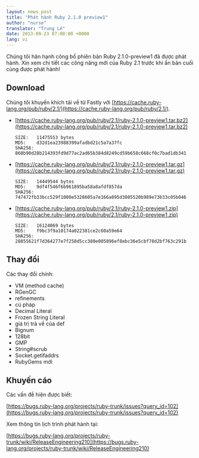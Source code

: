 ```yaml
---
layout: news_post
title: "Phát hành Ruby 2.1.0 preview1"
author: "nurse"
translator: "Trung Lê"
date: 2013-09-23 07:00:00 +0000
lang: vi
---
```


Chúng tôi hân hạnh công bố phiên bản Ruby 2.1.0-preview1 đã được phát hành.
Xin xem chi tiết các công năng mới của Ruby 2.1 trước khi ấn bản cuối cùng được phát hành!

## Download

Chúng tôi khuyến khích tải về từ Fastly với
[https://cache.ruby-lang.org/pub/ruby/2.1/](https://cache.ruby-lang.org/pub/ruby/2.1/).

* [https://cache.ruby-lang.org/pub/ruby/2.1/ruby-2.1.0-preview1.tar.bz2](https://cache.ruby-lang.org/pub/ruby/2.1/ruby-2.1.0-preview1.tar.bz2)

      SIZE:   11475553 bytes
      MD5:    d32d1ea23988399afadbd21c5a7a37fc
      SHA256: 860b90d28b214393fd9d77ac2ad65b384d8249cd59b658c668cf0c7bad1db341

* [https://cache.ruby-lang.org/pub/ruby/2.1/ruby-2.1.0-preview1.tar.gz](https://cache.ruby-lang.org/pub/ruby/2.1/ruby-2.1.0-preview1.tar.gz)

      SIZE:   14449544 bytes
      MD5:    9df4f546f6b961895ba58a8afdf857da
      SHA256: 747472fb33bcc529f1000e5320605a7e166a095d3805520b989e73b33c05b046

* [https://cache.ruby-lang.org/pub/ruby/2.1/ruby-2.1.0-preview1.zip](https://cache.ruby-lang.org/pub/ruby/2.1/ruby-2.1.0-preview1.zip)

      SIZE:   16124069 bytes
      MD5:    f9bc3f9a10174a022381ce2c60a59e64
      SHA256: 28855621f7d364277e7f258d5cc380e005896ef8ebc36e5cbf78d2bf763c291b

## Thay đổi

Các thay đổi chính:

* VM (method cache)
* RGenGC
* refinements
* cú pháp
* Decimal Literal
* Frozen String Literal
* giá trị trả về của def
* Bignum
* 128bit
* GMP
* String#scrub
* Socket.getifaddrs
* RubyGems mới

## Khuyến cáo

Các vấn đề hiện được biết:

[https://bugs.ruby-lang.org/projects/ruby-trunk/issues?query_id=102](https://bugs.ruby-lang.org/projects/ruby-trunk/issues?query_id=102)

Xem thông tin lịch trình phát hành tại:

[https://bugs.ruby-lang.org/projects/ruby-trunk/wiki/ReleaseEngineering210](https://bugs.ruby-lang.org/projects/ruby-trunk/wiki/ReleaseEngineering210)
